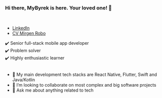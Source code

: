 
### Hi there, MyByrek is here. Your loved one! 👋

<br>

- <a href="https://www.linkedin.com/in/mirgen/">LinkedIn</a>
- [CV Mirgen Robo](https://my.visualcv.com/mirgen-robo/)

✔️ Senior full-stack mobile app developer
<br>
✔️ Problem solver
<br>
✔️ Highly enthusiastic learner
<br><br>

- 🔭 My main development tech stacks are React Native, Flutter, Swift and Java/Kotlin
- 👯 I’m looking to collaborate on most complex and big software projects
- 💬 Ask me about anything related to tech
